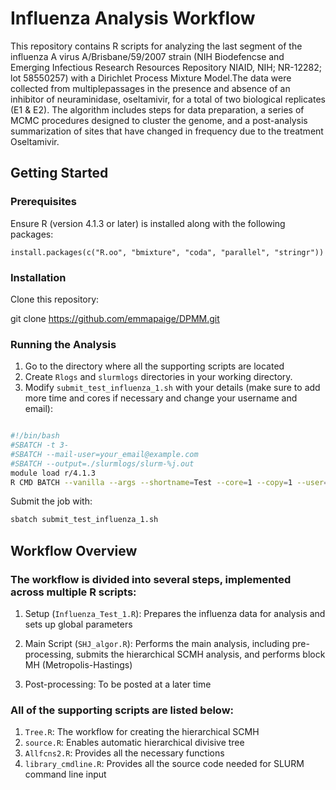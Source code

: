 # Influenza Analysis Workflow

This repository contains R scripts for analyzing the last segment of the influenza A virus A/Brisbane/59/2007 strain (NIH Biodefencse and Emerging Infectious Research Resources Repository NIAID, NIH; NR-12282; lot 58550257) with a Dirichlet Process Mixture Model.The data were collected from multiplepassages in the presence and absence of an inhibitor of neuraminidase, oseltamivir, for a total of two biological replicates (E1 & E2). The algorithm includes steps for data preparation, a series of MCMC procedures designed to cluster the genome, and a post-analysis summarization of sites that have changed in frequency due to the treatment Oseltamivir. 

## Getting Started

### Prerequisites

Ensure R (version 4.1.3 or later) is installed along with the following packages:

```{r}
install.packages(c("R.oo", "bmixture", "coda", "parallel", "stringr"))
```

### Installation

Clone this repository:

git clone https://github.com/emmapaige/DPMM.git


### Running the Analysis

1. Go to the directory where all the supporting scripts are located
2. Create `Rlogs` and `slurmlogs` directories in your working directory.
3. Modify `submit_test_influenza_1.sh` with your details (make sure to add more time and cores if necessary and change your username and email):

```bash

#!/bin/bash
#SBATCH -t 3- 
#SBATCH --mail-user=your_email@example.com
#SBATCH --output=./slurmlogs/slurm-%j.out
module load r/4.1.3
R CMD BATCH --vanilla --args --shortname=Test --core=1 --copy=1 --user=your_username Influenza_Test_1.R ./Rlogs/Influenza_Test_1.out
```

Submit the job with:
``` bash
sbatch submit_test_influenza_1.sh
```

## Workflow Overview

### The workflow is divided into several steps, implemented across multiple R scripts:

1. Setup (`Influenza_Test_1.R`): Prepares the influenza data for analysis and sets up global parameters

2. Main Script (`SHJ_algor.R`): Performs the main analysis, including pre-processing, submits the hierarchical SCMH analysis, and performs block MH (Metropolis-Hastings)

3. Post-processing: To be posted at a later time


### All of the supporting scripts are listed below:

1. `Tree.R`: The workflow for creating the hierarchical SCMH
2. `source.R`: Enables automatic hierarchical divisive tree
3. `Allfcns2.R`: Provides all the necessary functions
4. `library_cmdline.R`: Provides all the source code needed for SLURM command line input






